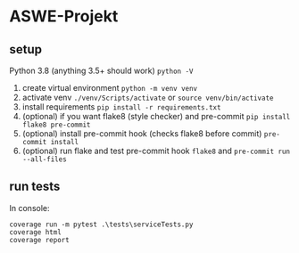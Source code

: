 # ASWE-Projekt

## setup

Python 3.8 (anything 3.5+ should work) `python -V`

1. create virtual environment `python -m venv venv`
2. activate venv `./venv/Scripts/activate` or `source venv/bin/activate`
3. install requirements `pip install -r requirements.txt`
4. (optional) if you want flake8 (style checker) and pre-commit `pip install flake8 pre-commit`
5. (optional) install pre-commit hook (checks flake8 before commit) `pre-commit install`
6. (optional) run flake and test pre-commit hook `flake8` and `pre-commit run --all-files`

## run tests

In console:

```
coverage run -m pytest .\tests\serviceTests.py
coverage html
coverage report
```